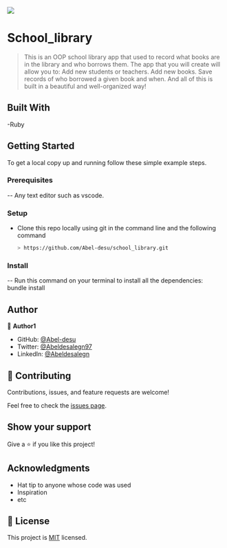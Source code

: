 ![](https://img.shields.io/badge/Abel-blueviolet)

# School_library

> This is an OOP school library app that used to record what books are in the library and who borrows them.
   The app that you will create will allow you to:
    Add new students or teachers.
    Add new books.
    Save records of who borrowed a given book and when.
And all of this is built in a beautiful and well-organized way!


## Built With

-Ruby


## Getting Started

To get a local copy up and running follow these simple example steps.

### Prerequisites

-- Any text editor such as vscode.

### Setup

- Clone this repo locally using git in the command line and the following command
   ```bash
  > https://github.com/Abel-desu/school_library.git
   ```
### Install

-- Run this command on your terminal to install all the dependencies: bundle install



## Author

👤 **Author1**

- GitHub: [@Abel-desu](https://github.com/Zelalem1222)
- Twitter: [@Abeldesalegn97](https://twitter.com/abeldesalegn97)
- LinkedIn: [@Abeldesalegn](https://www.linkedin.com/in/abel-desalegn92)

## 🤝 Contributing

Contributions, issues, and feature requests are welcome!

Feel free to check the [issues page](https://github.com/Abel-desu/school_library/issues).

## Show your support

Give a ⭐️ if you like this project!

## Acknowledgments

- Hat tip to anyone whose code was used
- Inspiration
- etc

## 📝 License

This project is [MIT](./LICENSE) licensed.
